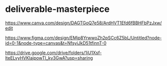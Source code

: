 # deliverable-masterpiece

https://www.canva.com/design/DAGTGoQ7e58/ArdHVT1Efd6fBBHFbPzJxw/edit

https://www.figma.com/design/EMjp8YrwwoZh2pSCc6Z5bL/Untitled?node-id=0-1&node-type=canvas&t=NfsyiJkD51tfinnT-0

https://drive.google.com/drive/folders/1iU1Xsf-lteELvyHVKlajpowTl_ky3GwA?usp=sharing